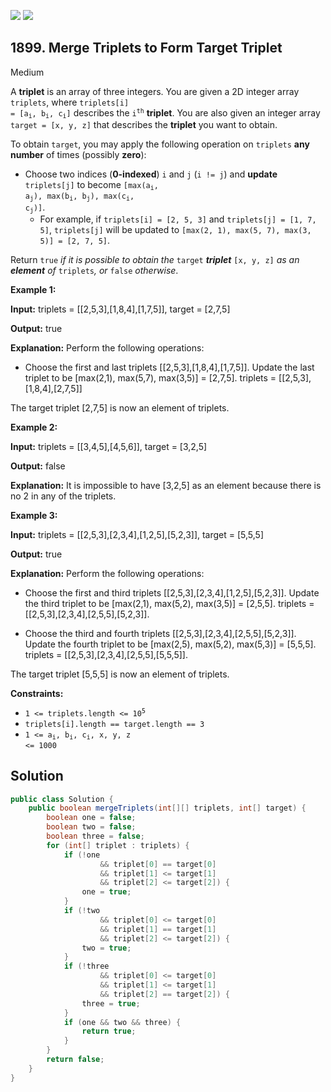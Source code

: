 [![](https://img.shields.io/github/stars/javadev/LeetCode-in-Java?label=Stars&style=flat-square)](https://github.com/javadev/LeetCode-in-Java)
[![](https://img.shields.io/github/forks/javadev/LeetCode-in-Java?label=Fork%20me%20on%20GitHub%20&style=flat-square)](https://github.com/javadev/LeetCode-in-Java/fork)

## 1899\. Merge Triplets to Form Target Triplet

Medium

A **triplet** is an array of three integers. You are given a 2D integer array `triplets`, where <code>triplets[i] = [a<sub>i</sub>, b<sub>i</sub>, c<sub>i</sub>]</code> describes the <code>i<sup>th</sup></code> **triplet**. You are also given an integer array `target = [x, y, z]` that describes the **triplet** you want to obtain.

To obtain `target`, you may apply the following operation on `triplets` **any number** of times (possibly **zero**):

*   Choose two indices (**0-indexed**) `i` and `j` (`i != j`) and **update** `triplets[j]` to become <code>[max(a<sub>i</sub>, a<sub>j</sub>), max(b<sub>i</sub>, b<sub>j</sub>), max(c<sub>i</sub>, c<sub>j</sub>)]</code>.
    *   For example, if `triplets[i] = [2, 5, 3]` and `triplets[j] = [1, 7, 5]`, `triplets[j]` will be updated to `[max(2, 1), max(5, 7), max(3, 5)] = [2, 7, 5]`.

Return `true` _if it is possible to obtain the_ `target` _**triplet**_ `[x, y, z]` _as an **element** of_ `triplets`_, or_ `false` _otherwise_.

**Example 1:**

**Input:** triplets = \[\[2,5,3],[1,8,4],[1,7,5]], target = [2,7,5]

**Output:** true

**Explanation:** Perform the following operations:

- Choose the first and last triplets [[2,5,3],[1,8,4],[1,7,5]]. Update the last triplet to be [max(2,1), max(5,7), max(3,5)] = [2,7,5]. triplets = \[\[2,5,3],[1,8,4],[2,7,5]]

The target triplet [2,7,5] is now an element of triplets.

**Example 2:**

**Input:** triplets = \[\[3,4,5],[4,5,6]], target = [3,2,5]

**Output:** false

**Explanation:** It is impossible to have [3,2,5] as an element because there is no 2 in any of the triplets.

**Example 3:**

**Input:** triplets = \[\[2,5,3],[2,3,4],[1,2,5],[5,2,3]], target = [5,5,5]

**Output:** true

**Explanation:** Perform the following operations:

- Choose the first and third triplets [[2,5,3],[2,3,4],[1,2,5],[5,2,3]]. Update the third triplet to be [max(2,1), max(5,2), max(3,5)] = [2,5,5]. triplets = \[\[2,5,3],[2,3,4],[2,5,5],[5,2,3]].

- Choose the third and fourth triplets [[2,5,3],[2,3,4],[2,5,5],[5,2,3]]. Update the fourth triplet to be [max(2,5), max(5,2), max(5,3)] = [5,5,5]. triplets = \[\[2,5,3],[2,3,4],[2,5,5],[5,5,5]].

The target triplet [5,5,5] is now an element of triplets.

**Constraints:**

*   <code>1 <= triplets.length <= 10<sup>5</sup></code>
*   `triplets[i].length == target.length == 3`
*   <code>1 <= a<sub>i</sub>, b<sub>i</sub>, c<sub>i</sub>, x, y, z <= 1000</code>

## Solution

```java
public class Solution {
    public boolean mergeTriplets(int[][] triplets, int[] target) {
        boolean one = false;
        boolean two = false;
        boolean three = false;
        for (int[] triplet : triplets) {
            if (!one
                    && triplet[0] == target[0]
                    && triplet[1] <= target[1]
                    && triplet[2] <= target[2]) {
                one = true;
            }
            if (!two
                    && triplet[0] <= target[0]
                    && triplet[1] == target[1]
                    && triplet[2] <= target[2]) {
                two = true;
            }
            if (!three
                    && triplet[0] <= target[0]
                    && triplet[1] <= target[1]
                    && triplet[2] == target[2]) {
                three = true;
            }
            if (one && two && three) {
                return true;
            }
        }
        return false;
    }
}
```